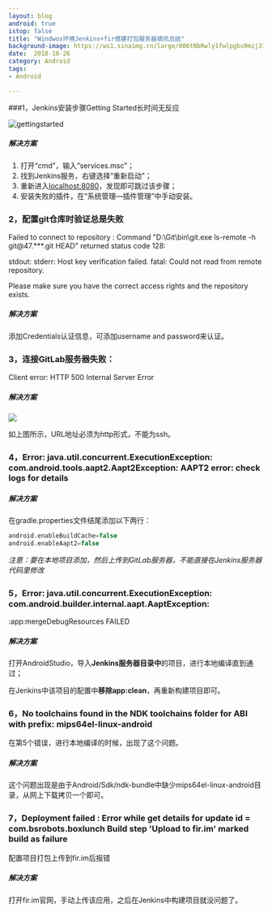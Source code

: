 ```yaml
---
layout: blog 
android: true 
istop: false
title: "Windwos环境Jenkins+fir搭建打包服务器填坑总结" 
background-image: https://ws1.sinaimg.cn/large/006tNbRwly1fwlpgbu9mzj31kw10tkjr.jpg
date:  2018-10-26
category: Android
tags: 
- Android

---
```


###1，Jenkins安装步骤Getting Started长时间无反应

![gettingstarted](https://ws3.sinaimg.cn/large/006tNbRwly1fwlpjjgvfuj30re0i540b.jpg)

##### 解决方案

1. 打开“cmd”，输入“services.msc”；
2. 找到Jenkins服务，右键选择“重新启动”；
3. 重新进入[localhost:8080](http://localhost:8080/)，发现即可跳过该步骤；
4. 安装失败的插件，在“系统管理—插件管理”中手动安装。

### 2，配置git仓库时验证总是失败

Failed to connect to repository : Command "D:\Git\bin\git.exe ls-remote -h git@47.***.git HEAD" returned status code 128:

stdout: 
stderr: Host key verification failed. 
fatal: Could not read from remote repository.

Please make sure you have the correct access rights
and the repository exists.

##### 解决方案

添加Credentials认证信息，可添加username and password来认证。

### 3，连接GitLab服务器失败：

Client error: HTTP 500 Internal Server Error

##### 解决方案

![](https://ws4.sinaimg.cn/large/006tNbRwly1fwlpyrxgnaj31e80hadhu.jpg)

如上图所示，URL地址必须为http形式，不能为ssh。

### 4，Error: java.util.concurrent.ExecutionException: com.android.tools.aapt2.Aapt2Exception: AAPT2 error: check logs for details

##### 解决方案

在gradle.properties文件结尾添加以下两行：

```groovy
android.enableBuildCache=false
android.enableAapt2=false
```

*注意：要在本地项目添加，然后上传到GitLab服务器，不能直接在Jenkins服务器代码里修改*

### 5，Error: java.util.concurrent.ExecutionException: com.android.builder.internal.aapt.AaptException: 
:app:mergeDebugResources FAILED

##### 解决方案

打开AndroidStudio，导入**Jenkins服务器目录中**的项目，进行本地编译直到通过；

在Jenkins中该项目的配置中**移除app:clean**，再重新构建项目即可。

### 6，No toolchains found in the NDK toolchains folder for ABI with prefix: mips64el-linux-android

在第5个错误，进行本地编译的时候，出现了这个问题。

##### 解决方案

这个问题出现是由于Android/Sdk/ndk-bundle中缺少mips64el-linux-android目录，从网上下载拷贝一个即可。

### 7，Deployment failed : Error while get details for update id = com.bsrobots.boxlunch  Build step 'Upload to fir.im' marked build as failure

配置项目打包上传到fir.im后报错

##### 解决方案

打开fir.im官网，手动上传该应用，之后在Jenkins中构建项目就没问题了。